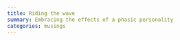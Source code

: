 ```yaml
---
title: Riding the wave
summary: Embracing the effects of a phasic personality
categories: musings
---
```


